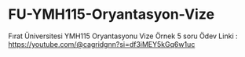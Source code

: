 # FU-YMH115-Oryantasyon-Vize
Fırat Üniversitesi YMH115 Oryantasyonu Vize Örnek 5 soru
Ödev Linki : https://youtube.com/@cagridgnn?si=df3iMEY5kGq6w1uc
